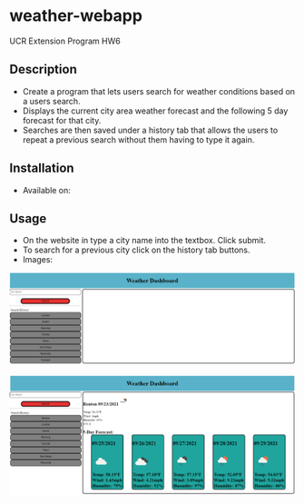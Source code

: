 # weather-webapp
UCR Extension Program HW6

## Description
- Create a program that lets users search for weather conditions
based on a users search.
- Displays the current city area weather forecast and the following
5 day forecast for that city.
- Searches are then saved under a history tab that allows the users to repeat a previous search without them having to type it again.

## Installation
- Available on: 

## Usage
- On the website in type a city name into the textbox. Click submit.
- To search for a previous city click on the history tab buttons.
- Images:

![alt text](/assets/images/screenshot1.PNG?raw=true)

![alt text](/assets/images/screenshot2.PNG?raw=true)